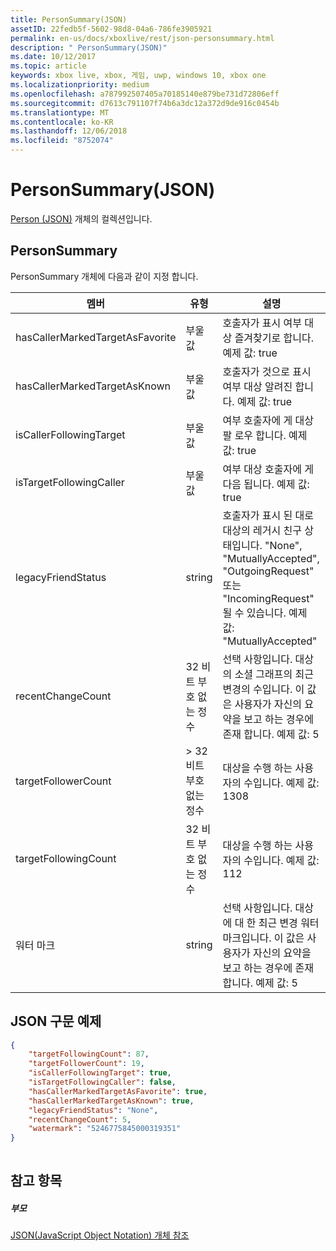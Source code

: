 ```yaml
---
title: PersonSummary(JSON)
assetID: 22fedb5f-5602-98d8-04a6-786fe3905921
permalink: en-us/docs/xboxlive/rest/json-personsummary.html
description: " PersonSummary(JSON)"
ms.date: 10/12/2017
ms.topic: article
keywords: xbox live, xbox, 게임, uwp, windows 10, xbox one
ms.localizationpriority: medium
ms.openlocfilehash: a787992507405a70185140e879be731d72806eff
ms.sourcegitcommit: d7613c791107f74b6a3dc12a372d9de916c0454b
ms.translationtype: MT
ms.contentlocale: ko-KR
ms.lasthandoff: 12/06/2018
ms.locfileid: "8752074"
---
```

# <a name="personsummary-json"></a>PersonSummary(JSON)
[Person (JSON)](json-person.md) 개체의 컬렉션입니다. 
<a id="ID4ER"></a>

 
## <a name="personsummary"></a>PersonSummary
 
PersonSummary 개체에 다음과 같이 지정 합니다.
 
| 멤버| 유형| 설명| 
| --- | --- | --- | 
| hasCallerMarkedTargetAsFavorite| 부울 값| 호출자가 표시 여부 대상 즐겨찾기로 합니다. 예제 값: true| 
| hasCallerMarkedTargetAsKnown| 부울 값| 호출자가 것으로 표시 여부 대상 알려진 합니다. 예제 값: true| 
| isCallerFollowingTarget| 부울 값| 여부 호출자에 게 대상 팔 로우 합니다. 예제 값: true| 
| isTargetFollowingCaller| 부울 값| 여부 대상 호출자에 게 다음 됩니다. 예제 값: true| 
| legacyFriendStatus| string| 호출자가 표시 된 대로 대상의 레거시 친구 상태입니다. "None", "MutuallyAccepted", "OutgoingRequest" 또는 "IncomingRequest" 될 수 있습니다. 예제 값: "MutuallyAccepted"| 
| recentChangeCount| 32 비트 부호 없는 정수| 선택 사항입니다. 대상의 소셜 그래프의 최근 변경의 수입니다. 이 값은 사용자가 자신의 요약을 보고 하는 경우에 존재 합니다. 예제 값: 5| 
| targetFollowerCount| > 32 비트 부호 없는 정수| 대상을 수행 하는 사용자의 수입니다. 예제 값: 1308| 
| targetFollowingCount| 32 비트 부호 없는 정수| 대상을 수행 하는 사용자의 수입니다. 예제 값: 112| 
| 워터 마크| string| 선택 사항입니다. 대상에 대 한 최근 변경 워터 마크입니다. 이 값은 사용자가 자신의 요약을 보고 하는 경우에 존재 합니다. 예제 값: 5| 
  
<a id="ID4E4D"></a>

 
## <a name="sample-json-syntax"></a>JSON 구문 예제
 

```json
{
    "targetFollowingCount": 87,
    "targetFollowerCount": 19,
    "isCallerFollowingTarget": true,
    "isTargetFollowingCaller": false,
    "hasCallerMarkedTargetAsFavorite": true,
    "hasCallerMarkedTargetAsKnown": true,
    "legacyFriendStatus": "None",
    "recentChangeCount": 5,
    "watermark": "5246775845000319351"
}
    
```

  
<a id="ID4EGE"></a>

 
## <a name="see-also"></a>참고 항목
 
<a id="ID4EIE"></a>

 
##### <a name="parent"></a>부모 

[JSON(JavaScript Object Notation) 개체 참조](atoc-xboxlivews-reference-json.md)

   